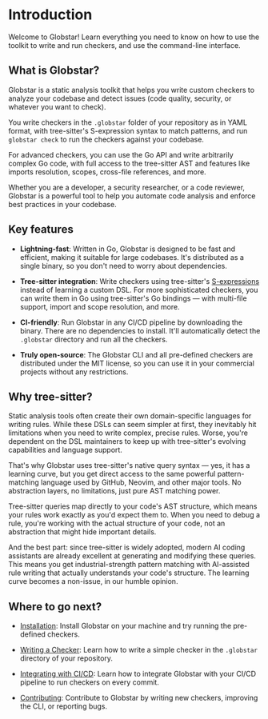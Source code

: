 # Introduction

Welcome to Globstar! Learn everything you need to know on how to use the toolkit to write and run checkers, and use the command-line interface.

## What is Globstar?

Globstar is a static analysis toolkit that helps you write custom checkers to analyze your codebase and detect issues (code quality, security, or whatever you want to check). 

You write checkers in the `.globstar` folder of your repository as in YAML format, with tree-sitter's S-expression syntax to match patterns, and run `globstar check` to run the checkers against your codebase.

For advanced checkers, you can use the Go API and write arbitrarily complex Go code, with full access to the tree-sitter AST and features like imports resolution, scopes, cross-file references, and more.

Whether you are a developer, a security researcher, or a code reviewer, Globstar is a powerful tool to help you automate code analysis and enforce best practices in your codebase.

## Key features

* **Lightning-fast**: Written in Go, Globstar is designed to be fast and efficient, making it suitable for large codebases. It's distributed as a single binary, so you don't need to worry about dependencies.

* **Tree-sitter integration**: Write checkers using tree-sitter's [S-expressions](https://tree-sitter.github.io/tree-sitter/using-parsers/queries/1-syntax.html) instead of learning a custom DSL. For more sophisticated checkers, you can write them in Go using tree-sitter's Go bindings — with multi-file support, import and scope resolution, and more.

* **CI-friendly**: Run Globstar in any CI/CD pipeline by downloading the binary. There are no dependencies to install. It'll automatically detect the `.globstar` directory and run all the checkers.

* **Truly open-source**: The Globstar CLI and all pre-defined checkers are distributed under the MIT license, so you can use it in your commercial projects without any restrictions.

## Why tree-sitter?

Static analysis tools often create their own domain-specific languages for writing rules. While these DSLs can seem simpler at first, they inevitably hit limitations when you need to write complex, precise rules. Worse, you're dependent on the DSL maintainers to keep up with tree-sitter's evolving capabilities and language support. 

That's why Globstar uses tree-sitter's native query syntax — yes, it has a learning curve, but you get direct access to the same powerful pattern-matching language used by GitHub, Neovim, and other major tools. No abstraction layers, no limitations, just pure AST matching power.

Tree-sitter queries map directly to your code's AST structure, which means your rules work exactly as you'd expect them to. When you need to debug a rule, you're working with the actual structure of your code, not an abstraction that might hide important details. 

And the best part: since tree-sitter is widely adopted, modern AI coding assistants are already excellent at generating and modifying these queries. This means you get industrial-strength pattern matching with AI-assisted rule writing that actually understands your code's structure. The learning curve becomes a non-issue, in our humble opinion.


## Where to go next?

- [Installation](/quickstart): Install Globstar on your machine and try running the pre-defined checkers.

- [Writing a Checker](/writing-a-checker): Learn how to write a simple checker in the `.globstar` directory of your repository.

- [Integrating with CI/CD](/ci-cd-integration): Learn how to integrate Globstar with your CI/CD pipeline to run checkers on every commit.

- [Contributing](/contributing): Contribute to Globstar by writing new checkers, improving the CLI, or reporting bugs.
